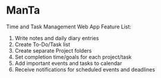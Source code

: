 # ManTa
Time and Task Management Web App
Feature List:
1.	Write notes and daily diary entries
2.	Create To-Do/Task list
3.	Create separate Project folders
4.	Set completion time/goals for each project/task
5.	Add important events and tasks to calendar
6.	Receive notifications for scheduled events and deadlines
